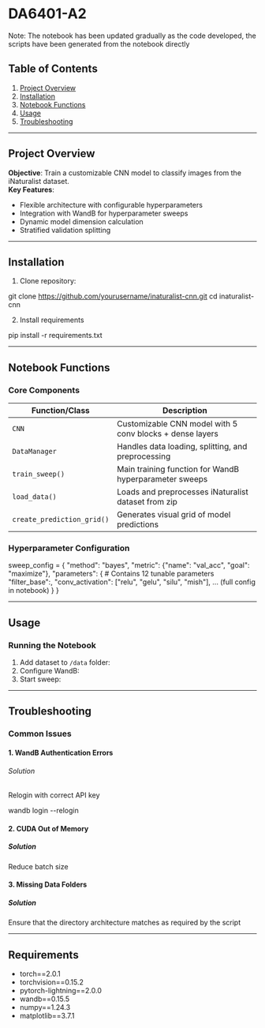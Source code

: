 # DA6401-A2

Note: The notebook has been updated gradually as the code developed, the scripts have been generated from the notebook directly

## Table of Contents
1. [Project Overview](#project-overview)
2. [Installation](#installation)
3. [Notebook Functions](#notebook-functions)
4. [Usage](#usage)
5. [Troubleshooting](#troubleshooting)

---

## Project Overview
**Objective**: Train a customizable CNN model to classify images from the iNaturalist dataset.  
**Key Features**:
- Flexible architecture with configurable hyperparameters
- Integration with WandB for hyperparameter sweeps
- Dynamic model dimension calculation
- Stratified validation splitting

---

## Installation
1. Clone repository:

git clone https://github.com/yourusername/inaturalist-cnn.git
cd inaturalist-cnn

2. Install requirements

pip install -r requirements.txt


---

## Notebook Functions

### Core Components
| Function/Class              | Description                                                                 |
|-----------------------------|-----------------------------------------------------------------------------|
| `CNN`               | Customizable CNN model with 5 conv blocks + dense layers                    |
| `DataManager`     | Handles data loading, splitting, and preprocessing                         |
| `train_sweep()`             | Main training function for WandB hyperparameter sweeps                      |
| `load_data()`               | Loads and preprocesses iNaturalist dataset from zip                         |
| `create_prediction_grid()`  | Generates visual grid of model predictions                                  |

### Hyperparameter Configuration

sweep_config = {
"method": "bayes",
"metric": {"name": "val_acc", "goal": "maximize"},
"parameters": { # Contains 12 tunable parameters
"filter_base":,
"conv_activation": ["relu", "gelu", "silu", "mish"],
... (full config in notebook)
}
}

---

## Usage

### Running the Notebook
1. Add dataset to `/data` folder:
2. Configure WandB:
3. Start sweep:

---

## Troubleshooting

### Common Issues

#### 1. WandB Authentication Errors

###### Solution

Relogin with correct API key

wandb login --relogin

#### 2. CUDA Out of Memory

##### Solution

Reduce batch size

#### 3. Missing Data Folders

##### Solution

Ensure that the directory architecture matches as required by the script

---

## Requirements

- torch==2.0.1
- torchvision==0.15.2
- pytorch-lightning==2.0.0
- wandb==0.15.5
- numpy==1.24.3
- matplotlib==3.7.1


